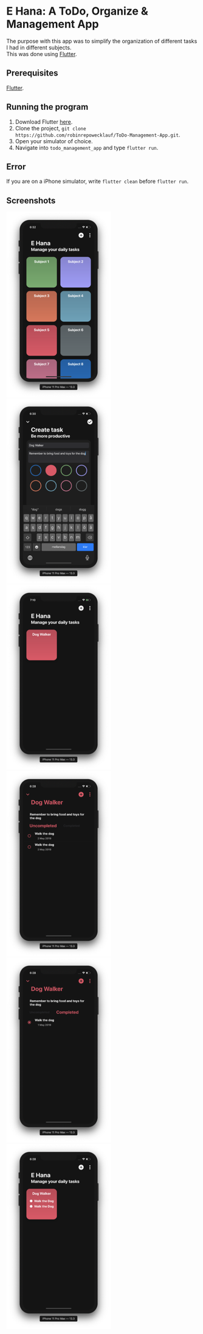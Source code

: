 # E Hana: A ToDo, Organize & Management App
The purpose with this app was to simplify the organization of different tasks I had in different subjects.  
This was done using [Flutter](https://flutter.dev).

## Prerequisites
[Flutter](https://flutter.dev).

## Running the program
1. Download Flutter [here](https://flutter.dev/docs/get-started/install).
2. Clone the project, `git clone https://github.com/robinrepowecklauf/ToDo-Management-App.git`.
3. Open your simulator of choice.
4. Navigate into `todo_management_app` and type `flutter run`.

## Error
If you are on a iPhone simulator, write `flutter clean` before `flutter run`.

## Screenshots
<p float="center">
  <img src="screenshots/home_page_subjects.png" width="275"/>
  <img src="screenshots/create_task.png" width="275"/>
  <img src="screenshots/dog_walker_no_tasks.png" width="275"/>
  <img src="screenshots/subject_uncompleted.png" width="275"/>
  <img src="screenshots/subject_completed.png" width="275"/>
  <img src="screenshots/dog_walker_subject.png" width="275"/>
</p>
